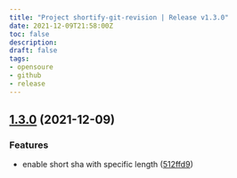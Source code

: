 ```yaml
---
title: "Project shortify-git-revision | Release v1.3.0"
date: 2021-12-09T21:58:00Z
toc: false
description: 
draft: false
tags:
- opensoure
- github
- release
---
```

## [1.3.0](https://github.com/rlespinasse/shortify-git-revision/compare/v1.2.0...v1.3.0) (2021-12-09)


### Features

* enable short sha with specific length ([512ffd9](https://github.com/rlespinasse/shortify-git-revision/commit/512ffd902347652b4022ac905ca857b54a58e506))



